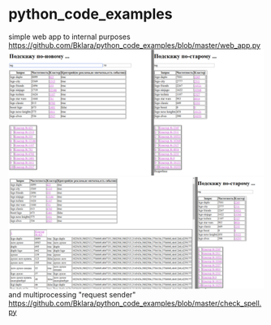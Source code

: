 # python_code_examples
simple web app to internal purposes https://github.com/Bklara/python_code_examples/blob/master/web_app.py
![start](Screenshot%20from%202018-04-05%2018-43-25.png?raw=true "Title")
![click](Screenshot%20from%202018-04-05%2018-46-15.png?raw=true "Title")
and multiprocessing "request sender" https://github.com/Bklara/python_code_examples/blob/master/check_spell.py

